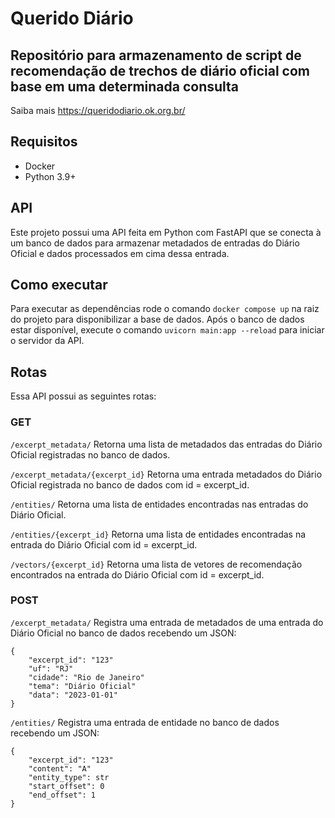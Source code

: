# Querido Diário

## Repositório para armazenamento de script de recomendação de trechos de diário oficial com base em uma determinada consulta

Saiba mais https://queridodiario.ok.org.br/

## Requisitos

- Docker
- Python 3.9+

## API

Este projeto possui uma API feita em Python com FastAPI que se conecta à um banco de dados para armazenar metadados de entradas do Diário Oficial e dados processados em cima dessa entrada.

## Como executar

Para executar as dependências rode o comando `docker compose up` na raiz do projeto para disponibilizar a base de dados.
Após o banco de dados estar disponível, execute o comando `uvicorn main:app --reload` para iniciar o servidor da API.

## Rotas

Essa API possui as seguintes rotas:

### GET
`/excerpt_metadata/`
Retorna uma lista de metadados das entradas do Diário Oficial registradas no banco de dados.

`/excerpt_metadata/{excerpt_id}`
Retorna uma entrada metadados do Diário Oficial registrada no banco de dados com id = excerpt_id.

`/entities/`
Retorna uma lista de entidades encontradas nas entradas do Diário Oficial.

`/entities/{excerpt_id}`
Retorna uma lista de entidades encontradas na entrada do Diário Oficial com id = excerpt_id.

`/vectors/{excerpt_id}`
Retorna uma lista de vetores de recomendação encontrados na entrada do Diário Oficial com id = excerpt_id.

### POST
`/excerpt_metadata/`
Registra uma entrada de metadados de uma entrada do Diário Oficial no banco de dados recebendo um JSON:
``` 
{
    "excerpt_id": "123"
    "uf": "RJ"
    "cidade": "Rio de Janeiro"
    "tema": "Diário Oficial"
    "data": "2023-01-01"
}
```

`/entities/`
Registra uma entrada de entidade no banco de dados recebendo um JSON:
``` 
{
    "excerpt_id": "123"
    "content": "A"
    "entity_type": str
    "start_offset": 0
    "end_offset": 1
}
```